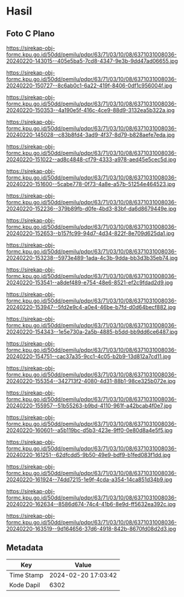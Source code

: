 # Hasil

## Foto C Plano

https://sirekap-obj-formc.kpu.go.id/50dd/pemilu/pdpr/63/71/03/10/08/6371031008036-20240220-143015--405e5ba5-7cd8-4347-9e3b-9dd47ad06655.jpg

https://sirekap-obj-formc.kpu.go.id/50dd/pemilu/pdpr/63/71/03/10/08/6371031008036-20240220-150727--8c6ab0c1-6a22-419f-8406-0df1c956004f.jpg

https://sirekap-obj-formc.kpu.go.id/50dd/pemilu/pdpr/63/71/03/10/08/6371031008036-20240220-150353--4a190e5f-416c-4ce9-88d9-3132ea5b322a.jpg

https://sirekap-obj-formc.kpu.go.id/50dd/pemilu/pdpr/63/71/03/10/08/6371031008036-20240220-145028--c83b8fd4-3ad9-4f37-8d79-b828aefe7eda.jpg

https://sirekap-obj-formc.kpu.go.id/50dd/pemilu/pdpr/63/71/03/10/08/6371031008036-20240220-151022--ad8c4848-cf79-4333-a978-aed45e5cec5d.jpg

https://sirekap-obj-formc.kpu.go.id/50dd/pemilu/pdpr/63/71/03/10/08/6371031008036-20240220-151600--5cabe778-0f73-4a8e-a57b-51254e464523.jpg

https://sirekap-obj-formc.kpu.go.id/50dd/pemilu/pdpr/63/71/03/10/08/6371031008036-20240220-152236--379b89fb-d0fe-4bd3-83bf-da6d8679449e.jpg

https://sirekap-obj-formc.kpu.go.id/50dd/pemilu/pdpr/63/71/03/10/08/6371031008036-20240220-152653--b157fc99-94d7-4d34-822f-8e709d625da1.jpg

https://sirekap-obj-formc.kpu.go.id/50dd/pemilu/pdpr/63/71/03/10/08/6371031008036-20240220-153238--5973e489-1ada-4c3b-9dda-bb3d3b35eb74.jpg

https://sirekap-obj-formc.kpu.go.id/50dd/pemilu/pdpr/63/71/03/10/08/6371031008036-20240220-153541--a8def489-e754-48e6-8521-ef2c9fdad2d9.jpg

https://sirekap-obj-formc.kpu.go.id/50dd/pemilu/pdpr/63/71/03/10/08/6371031008036-20240220-153947--5fd2e9c4-a0e4-46be-b7fd-d0d64becf882.jpg

https://sirekap-obj-formc.kpu.go.id/50dd/pemilu/pdpr/63/71/03/10/08/6371031008036-20240220-154343--1e5e730a-2a5b-4885-b5dd-bb9dd6ce6487.jpg

https://sirekap-obj-formc.kpu.go.id/50dd/pemilu/pdpr/63/71/03/10/08/6371031008036-20240220-154751--cac37a35-9cc1-4c05-b2b9-13d812a7cd11.jpg

https://sirekap-obj-formc.kpu.go.id/50dd/pemilu/pdpr/63/71/03/10/08/6371031008036-20240220-155354--342713f2-4080-4d31-88b1-98ce325b072e.jpg

https://sirekap-obj-formc.kpu.go.id/50dd/pemilu/pdpr/63/71/03/10/08/6371031008036-20240220-155957--51b55263-b9bd-4110-961f-a42bcab4f0e7.jpg

https://sirekap-obj-formc.kpu.go.id/50dd/pemilu/pdpr/63/71/03/10/08/6371031008036-20240220-160601--a5b119bc-d5b3-423e-9ff0-0e80d8a4e5f5.jpg

https://sirekap-obj-formc.kpu.go.id/50dd/pemilu/pdpr/63/71/03/10/08/6371031008036-20240220-161251--62dfcdd5-9b50-49e9-bdf9-b1fed083f1dd.jpg

https://sirekap-obj-formc.kpu.go.id/50dd/pemilu/pdpr/63/71/03/10/08/6371031008036-20240220-161924--74dd7215-1e9f-4cda-a354-14ca851d34b9.jpg

https://sirekap-obj-formc.kpu.go.id/50dd/pemilu/pdpr/63/71/03/10/08/6371031008036-20240220-162634--8586d674-74c4-41b6-8e9d-ff5632ea392c.jpg

https://sirekap-obj-formc.kpu.go.id/50dd/pemilu/pdpr/63/71/03/10/08/6371031008036-20240220-163519--9d164656-37d6-4918-842b-8670fd08d2d3.jpg


## Metadata

| Key        | Value               |
| ---------- | ------------------- |
| Time Stamp | 2024-02-20 17:03:42 |
| Kode Dapil | 6302                |




